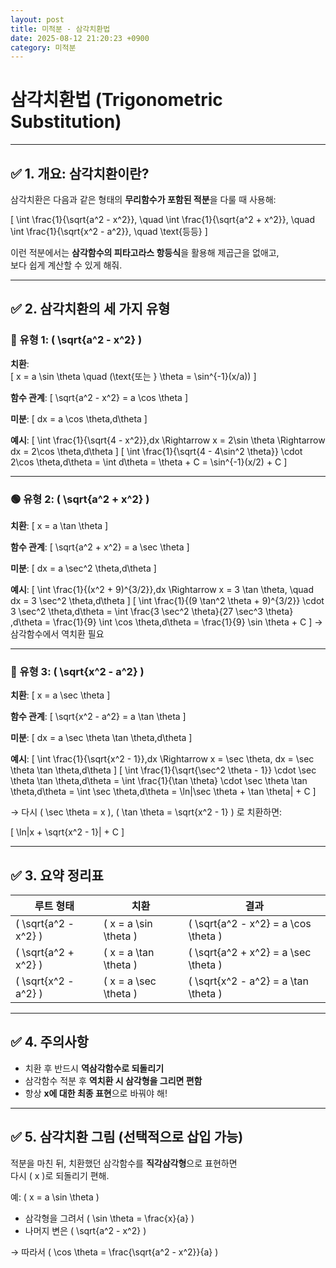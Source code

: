 ```yaml
---
layout: post
title: 미적분 - 삼각치환법
date: 2025-08-12 21:20:23 +0900
category: 미적분
---
```

# 삼각치환법 (Trigonometric Substitution)

---

## ✅ 1. 개요: 삼각치환이란?

삼각치환은 다음과 같은 형태의 **무리함수가 포함된 적분**을 다룰 때 사용해:

\[
\int \frac{1}{\sqrt{a^2 - x^2}}, \quad \int \frac{1}{\sqrt{a^2 + x^2}}, \quad \int \frac{1}{\sqrt{x^2 - a^2}}, \quad \text{등등}
\]

이런 적분에서는 **삼각함수의 피타고라스 항등식**을 활용해 제곱근을 없애고,  
보다 쉽게 계산할 수 있게 해줘.

---

## ✅ 2. 삼각치환의 세 가지 유형

### 🔵 유형 1: \( \sqrt{a^2 - x^2} \)

**치환**:  
\[
x = a \sin \theta \quad (\text{또는 } \theta = \sin^{-1}(x/a))
\]

**함수 관계**:
\[
\sqrt{a^2 - x^2} = a \cos \theta
\]

**미분**:
\[
dx = a \cos \theta\,d\theta
\]

**예시**:
\[
\int \frac{1}{\sqrt{4 - x^2}}\,dx
\Rightarrow x = 2\sin \theta \Rightarrow dx = 2\cos \theta\,d\theta
\]
\[
\int \frac{1}{\sqrt{4 - 4\sin^2 \theta}} \cdot 2\cos \theta\,d\theta
= \int d\theta = \theta + C = \sin^{-1}(x/2) + C
\]

---

### 🟢 유형 2: \( \sqrt{a^2 + x^2} \)

**치환**:
\[
x = a \tan \theta
\]

**함수 관계**:
\[
\sqrt{a^2 + x^2} = a \sec \theta
\]

**미분**:
\[
dx = a \sec^2 \theta\,d\theta
\]

**예시**:
\[
\int \frac{1}{(x^2 + 9)^{3/2}}\,dx
\Rightarrow x = 3 \tan \theta, \quad dx = 3 \sec^2 \theta\,d\theta
\]
\[
\int \frac{1}{(9 \tan^2 \theta + 9)^{3/2}} \cdot 3 \sec^2 \theta\,d\theta
= \int \frac{3 \sec^2 \theta}{27 \sec^3 \theta} \,d\theta
= \frac{1}{9} \int \cos \theta\,d\theta
= \frac{1}{9} \sin \theta + C
\]
→ 삼각함수에서 역치환 필요

---

### 🔴 유형 3: \( \sqrt{x^2 - a^2} \)

**치환**:
\[
x = a \sec \theta
\]

**함수 관계**:
\[
\sqrt{x^2 - a^2} = a \tan \theta
\]

**미분**:
\[
dx = a \sec \theta \tan \theta\,d\theta
\]

**예시**:
\[
\int \frac{1}{\sqrt{x^2 - 1}}\,dx \Rightarrow x = \sec \theta, dx = \sec \theta \tan \theta\,d\theta
\]
\[
\int \frac{1}{\sqrt{\sec^2 \theta - 1}} \cdot \sec \theta \tan \theta\,d\theta
= \int \frac{1}{\tan \theta} \cdot \sec \theta \tan \theta\,d\theta
= \int \sec \theta\,d\theta = \ln|\sec \theta + \tan \theta| + C
\]

→ 다시 \( \sec \theta = x \), \( \tan \theta = \sqrt{x^2 - 1} \) 로 치환하면:

\[
\ln|x + \sqrt{x^2 - 1}| + C
\]

---

## ✅ 3. 요약 정리표

| 루트 형태 | 치환 | 결과 |
|-----------|------|--------|
| \( \sqrt{a^2 - x^2} \) | \( x = a \sin \theta \) | \( \sqrt{a^2 - x^2} = a \cos \theta \) |
| \( \sqrt{a^2 + x^2} \) | \( x = a \tan \theta \) | \( \sqrt{a^2 + x^2} = a \sec \theta \) |
| \( \sqrt{x^2 - a^2} \) | \( x = a \sec \theta \) | \( \sqrt{x^2 - a^2} = a \tan \theta \) |

---

## ✅ 4. 주의사항

- 치환 후 반드시 **역삼각함수로 되돌리기**  
- 삼각함수 적분 후 **역치환 시 삼각형을 그리면 편함**
- 항상 **x에 대한 최종 표현**으로 바꿔야 해!

---

## ✅ 5. 삼각치환 그림 (선택적으로 삽입 가능)

적분을 마친 뒤, 치환했던 삼각함수를 **직각삼각형**으로 표현하면  
다시 \( x \)로 되돌리기 편해.

예: \( x = a \sin \theta \)

- 삼각형을 그려서 \( \sin \theta = \frac{x}{a} \)  
- 나머지 변은 \( \sqrt{a^2 - x^2} \)

→ 따라서 \( \cos \theta = \frac{\sqrt{a^2 - x^2}}{a} \)